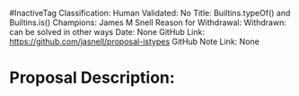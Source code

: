 #InactiveTag
Classification:
Human Validated: No
Title: Builtins.typeOf() and Builtins.is()
Champions: James M Snell
Reason for Withdrawal: Withdrawn: can be solved in other ways
Date: None
GitHub Link: https://github.com/jasnell/proposal-istypes
GitHub Note Link: None

# Proposal Description:
